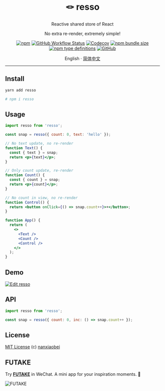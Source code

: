 <div align="center">
<h1>🪢 resso</h1>

Reactive shared store of React

No extra re-render, extremely simple!

[![npm](https://img.shields.io/npm/v/resso?style=flat-square)](https://www.npmjs.com/package/resso)
[![GitHub Workflow Status](https://img.shields.io/github/workflow/status/nanxiaobei/resso/Test?style=flat-square)](https://github.com/nanxiaobei/resso/actions?query=workflow%3ATest)
[![Codecov](https://img.shields.io/codecov/c/github/nanxiaobei/resso?style=flat-square)](https://codecov.io/gh/nanxiaobei/resso)
[![npm bundle size](https://img.shields.io/bundlephobia/minzip/resso?style=flat-square)](https://bundlephobia.com/result?p=resso)
[![npm type definitions](https://img.shields.io/npm/types/typescript?style=flat-square)](https://github.com/nanxiaobei/resso/blob/main/src/index.ts)
[![GitHub](https://img.shields.io/github/license/nanxiaobei/resso?style=flat-square)](https://github.com/nanxiaobei/resso/blob/main/LICENSE)

English · [简体中文](./README.zh-CN.md)

</div>

---

## Install

```sh
yarn add resso

# npm i resso
```

## Usage

```jsx
import resso from 'resso';

const snap = resso({ count: 0, text: 'hello' });

// No text update, no re-render
function Text() {
  const { text } = snap;
  return <p>{text}</p>;
}

// Only count update, re-render
function Count() {
  const { count } = snap;
  return <p>{count}</p>;
}

// No count in view, no re-render
function Control() {
  return <button onClick={() => snap.count++}>+</button>;
}

function App() {
  return (
    <>
      <Text />
      <Count />
      <Control />
    </>
  );
}
```

## Demo

[![Edit resso](https://codesandbox.io/static/img/play-codesandbox.svg)](https://codesandbox.io/s/resso-ol8dn?file=/src/App.jsx)

## API

```js
import resso from 'resso';

const snap = resso({ count: 0, inc: () => snap.count++ });
```

## License

[MIT License](https://github.com/nanxiaobei/resso/blob/main/LICENSE) (c) [nanxiaobei](https://lee.so/)

## FUTAKE

Try [**FUTAKE**](https://sotake.com/f) in WeChat. A mini app for your inspiration moments. 🌈

![FUTAKE](https://s3.jpg.cm/2021/09/21/IFG3wi.png)
